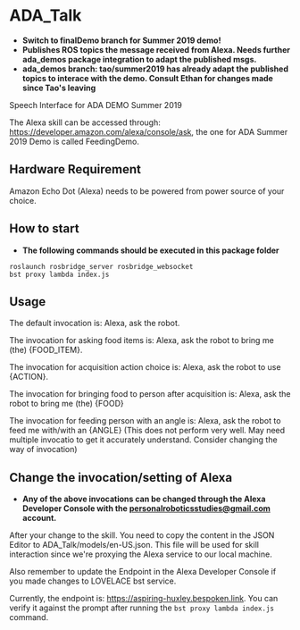 # ADA_Talk

* **Switch to finalDemo branch for Summer 2019 demo!**
* **Publishes ROS topics the message received from Alexa. Needs further ada_demos package integration to adapt the published msgs.**
* **ada_demos branch: tao/summer2019 has already adapt the published topics to interace with the demo. Consult Ethan for changes made since Tao's leaving**

Speech Interface for ADA DEMO Summer 2019

The Alexa skill can be accessed through: https://developer.amazon.com/alexa/console/ask, the one for ADA Summer 2019 Demo is called FeedingDemo.

## Hardware Requirement
Amazon Echo Dot (Alexa) needs to be powered from power source of your choice.

## How to start
* **The following commands should be executed in this package folder**

```
roslaunch rosbridge_server rosbridge_websocket
bst proxy lambda index.js
```

## Usage
The default invocation is: Alexa, ask the robot.

The invocation for asking food items is: Alexa, ask the robot to bring me (the) {FOOD_ITEM}.

The invocation for acquisition action choice is: Alexa, ask the robot to use {ACTION}.

The invocation for bringing food to person after acquisition is: Alexa, ask the robot to bring me (the) {FOOD}

The invocation for feeding person with an angle is: Alexa, ask the robot to feed me with/with an {ANGLE} (This does not perform very well. May need multiple invocatio to get it accurately understand. Consider changing the way of invocation)

## Change the invocation/setting of Alexa
* **Any of the above invocations can be changed through the Alexa Developer Console with the personalroboticsstudies@gmail.com account.**

After your change to the skill. You need to copy the content in the JSON Editor to ADA_Talk/models/en-US.json. This file will be used for skill interaction since we're proxying the Alexa service to our local machine.

Also remember to update the Endpoint in the Alexa Developer Console if you made changes to LOVELACE bst service.

Currently, the endpoint is: https://aspiring-huxley.bespoken.link. You can verify it against the prompt after running the ```bst proxy lambda index.js``` command.
